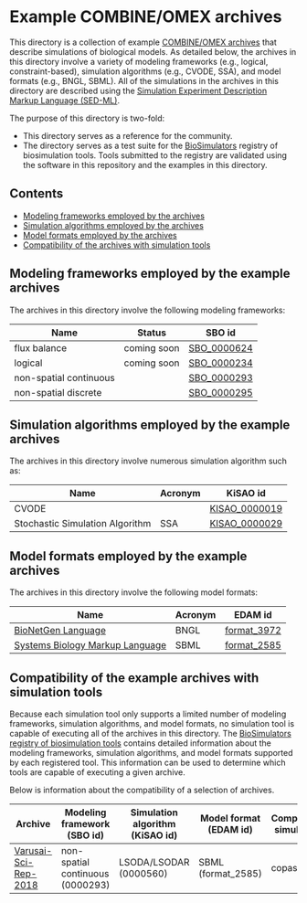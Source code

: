 # Example COMBINE/OMEX archives

This directory is a collection of example [COMBINE/OMEX archives](https://combinearchive.org/) that describe
simulations of biological models. As detailed below, the archives in this directory involve a variety of modeling frameworks
(e.g., logical, constraint-based), simulation algorithms (e.g., CVODE, SSA), and model formats (e.g., BNGL, SBML). All
of the simulations in the archives in this directory are described using the
[Simulation Experiment Description Markup Language (SED-ML)](https://sed-ml.org).

The purpose of this directory is two-fold:

* This directory serves as a reference for the community.
* The directory serves as a test suite for the [BioSimulators](https://biosimulators.org) registry of biosimulation tools.
  Tools submitted to the registry are validated using the software in this repository and the examples in this directory.

## Contents
* [Modeling frameworks employed by the archives](#modeling-frameworks-employed-by-the-example-archives)
* [Simulation algorithms employed by the archives](#simulation-algorithms-employed-by-the-example-archives)
* [Model formats employed by the archives](#model-formats-employed-by-the-example-archives)
* [Compatibility of the archives with simulation tools](#compatibility-of-the-example-archives-with-simulation-tools)

## Modeling frameworks employed by the example archives

The archives in this directory involve the following modeling frameworks:

| Name                   | Status      | SBO id                                                                                                           |
| ---------------------- | ------------| ---------------------------------------------------------------------------------------------------------------- |
| flux balance           | coming soon | [SBO_0000624](https://www.ebi.ac.uk/ols/ontologies/sbo/terms?iri=http%3A%2F%2Fbiomodels.net%2FSBO%2FSBO_0000624) |
| logical                | coming soon | [SBO_0000234](https://www.ebi.ac.uk/ols/ontologies/sbo/terms?iri=http%3A%2F%2Fbiomodels.net%2FSBO%2FSBO_0000234) |
| non-spatial continuous |             | [SBO_0000293](https://www.ebi.ac.uk/ols/ontologies/sbo/terms?iri=http%3A%2F%2Fbiomodels.net%2FSBO%2FSBO_0000293) |
| non-spatial discrete   |             | [SBO_0000295](https://www.ebi.ac.uk/ols/ontologies/sbo/terms?iri=http%3A%2F%2Fbiomodels.net%2FSBO%2FSBO_0000295) |

## Simulation algorithms employed by the example archives

The archives in this directory involve numerous simulation algorithm such as:

| Name                            | Acronym | KiSAO id                                                                                                                             |
| ------------------------------- | ------- | ------------------------------------------------------------------------------------------------------------------------------------ |
| CVODE                           |         | [KISAO_0000019](https://www.ebi.ac.uk/ols/ontologies/kisao/terms?iri=http%3A%2F%2Fwww.biomodels.net%2Fkisao%2FKISAO%23KISAO_0000019) |
| Stochastic Simulation Algorithm | SSA     | [KISAO_0000029](https://www.ebi.ac.uk/ols/ontologies/kisao/terms?iri=http%3A%2F%2Fwww.biomodels.net%2Fkisao%2FKISAO%23KISAO_0000029) |

## Model formats employed by the example archives

The archives in this directory involve the following model formats:

| Name                                               | Acronym | EDAM id                                                                                                        |
| -------------------------------------------------- | ------- | -------------------------------------------------------------------------------------------------------------- |
| [BioNetGen Language](https://bionetgen.org)        | BNGL    | [format_3972](https://www.ebi.ac.uk/ols/ontologies/edam/terms?iri=http%3A%2F%2Fedamontology.org%2Fformat_3972) |
| [Systems Biology Markup Language](http://sbml.org) | SBML    | [format_2585](https://www.ebi.ac.uk/ols/ontologies/edam/terms?iri=http%3A%2F%2Fedamontology.org%2Fformat_2585) |

## Compatibility of the example archives with simulation tools

Because each simulation tool only supports a limited number of modeling frameworks, simulation algorithms, and model formats, no simulation tool is capable of executing all of the archives in this directory. The [BioSimulators registry of biosimulation tools](https://biosimulators.org) contains detailed information about the modeling frameworks, simulation algorithms, and model formats supported by each registered tool. This information can be used to determine which tools are capable of executing a given archive.

Below is information about the compatibility of a selection of archives.

| Archive                  | Modeling framework (SBO id)      | Simulation algorithm (KiSAO id)  | Model format (EDAM id) | Compatibile simulators |
| ------------------------ | -------------------------------- | -------------------------------- | ---------------------- | ---------------------- |
| [Varusai-Sci-Rep-2018](Varusai-Sci-Rep-2018-mTOR-signaling-LSODA-LSODAR-SBML) | non-spatial continuous (0000293) | LSODA/LSODAR (0000560)           | SBML (format_2585)     | copasi                 |
